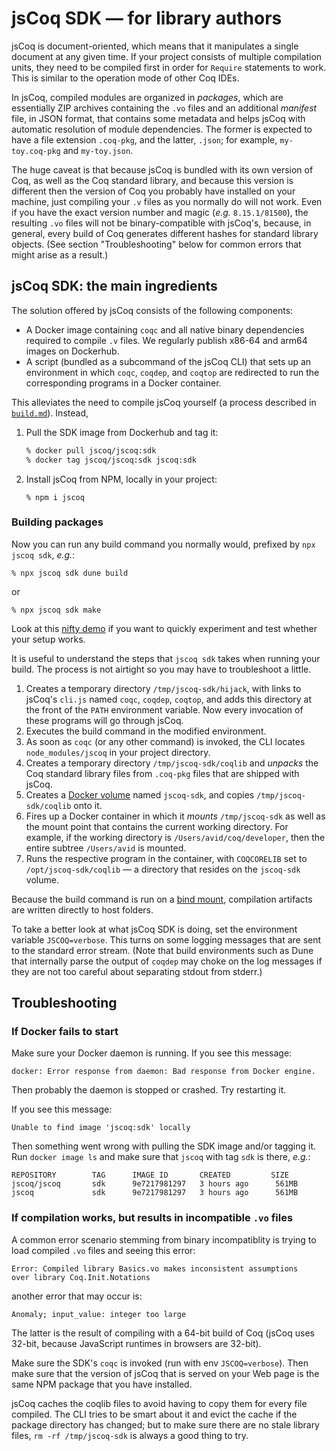 # jsCoq SDK — for library authors

jsCoq is document-oriented, which means that it manipulates a single
document at any given time.
If your project consists of multiple compilation units, they need to
be compiled first in order for `Require` statements to work.
This is similar to the operation mode of other Coq IDEs.

In jsCoq, compiled modules are organized in *packages*, which are essentially ZIP archives containing the `.vo` files and an additional *manifest* file, in JSON format, that contains some metadata and helps jsCoq with automatic resolution of module dependencies.
The former is expected to have a file extension `.coq-pkg`, and the latter, `.json`; for example, `my-toy.coq-pkg` and `my-toy.json`.

The huge caveat is that because jsCoq is bundled with its own version of Coq, as well as the Coq standard library, and because this version is different then the version of Coq you probably have installed on your machine, just compiling your `.v` files as you normally do will not work.
Even if you have the exact version number and magic (*e.g.* `8.15.1/81500`),
the resulting `.vo` files will not be binary-compatible with jsCoq's, because, in general, every build of Coq generates different hashes for standard library objects.
(See section "Troubleshooting" below for common errors that might arise as a result.)

## jsCoq SDK: the main ingredients

The solution offered by jsCoq consists of the following components:
 * A Docker image containing `coqc` and all native binary dependencies required to compile `.v` files. We regularly publish x86-64 and arm64 images on Dockerhub.
 * A script (bundled as a subcommand of the jsCoq CLI) that sets up an environment in which `coqc`, `coqdep`, and `coqtop` are redirected to run the corresponding programs in a Docker container.

This alleviates the need to compile jsCoq yourself (a process described in [`build.md`](./build.md)).
Instead,

 1. Pull the SDK image from Dockerhub and tag it:
    ```bash
    % docker pull jscoq/jscoq:sdk
    % docker tag jscoq/jscoq:sdk jscoq:sdk
    ```
 2. Install jsCoq from NPM, locally in your project:
    ```
    % npm i jscoq
    ```

### Building packages

Now you can run any build command you normally would, prefixed by `npx jscoq sdk`, *e.g.*:
```
% npx jscoq sdk dune build
```
or
```
% npx jscoq sdk make
```

Look at this [nifty demo](../examples/sdk-demo/) if you want to quickly experiment and test whether your setup works.

It is useful to understand the steps that `jscoq sdk` takes when running your build. The process is not airtight so you may have to troubleshoot a little.

 1. Creates a temporary directory `/tmp/jscoq-sdk/hijack`, with links to jsCoq's `cli.js` named `coqc`, `coqdep`, `coqtop`, and adds this directory at the front of the `PATH` environment variable. Now every invocation of these programs will go through jsCoq.
 2. Executes the build command in the modified environment.
 3. As soon as `coqc` (or any other command) is invoked, the CLI locates `node_modules/jscoq` in your project directory.
 4. Creates a temporary directory `/tmp/jscoq-sdk/coqlib` and *unpacks* the Coq standard library files from `.coq-pkg` files that are shipped with jsCoq.
 5. Creates a [Docker volume](https://docs.docker.com/storage/volumes/) named `jscoq-sdk`, and copies `/tmp/jscoq-sdk/coqlib` onto it.
 5. Fires up a Docker container in which it *mounts* `/tmp/jscoq-sdk` as well as the mount point that contains the current working directory.
 For example, if the working directory is `/Users/avid/coq/developer`,
 then the entire subtree `/Users/avid` is mounted.
 6. Runs the respective program in the container, with `COQCORELIB` set to `/opt/jscoq-sdk/coqlib` — a directory that resides on the `jscoq-sdk` volume.

Because the build command is run on a [bind mount](https://docs.docker.com/storage/bind-mounts/), compilation artifacts are written directly to host folders.

To take a better look at what jsCoq SDK is doing, set the environment variable `JSCOQ=verbose`.
This turns on some logging messages that are sent to the standard error stream.
(Note that build environments such as Dune that internally parse the output of `coqdep` may choke on the log messages if they are not too careful about separating stdout from stderr.)

## Troubleshooting

### If Docker fails to start

Make sure your Docker daemon is running. If you see this message:
```
docker: Error response from daemon: Bad response from Docker engine.
```

Then probably the daemon is stopped or crashed. Try restarting it.

If you see this message:
```
Unable to find image 'jscoq:sdk' locally
```

Then something went wrong with pulling the SDK image and/or tagging it.
Run `docker image ls` and make sure that `jscoq` with tag `sdk` is there, *e.g.*:
```
REPOSITORY        TAG      IMAGE ID       CREATED         SIZE
jscoq/jscoq       sdk      9e7217981297   3 hours ago      561MB
jscoq             sdk      9e7217981297   3 hours ago      561MB
```

### If compilation works, but results in incompatible `.vo` files

A common error scenario stemming from binary incompatiblity is trying to load compiled `.vo` files and seeing this error:
```
Error: Compiled library Basics.vo makes inconsistent assumptions
over library Coq.Init.Notations
```
another error that may occur is:
```
Anomaly; input_value: integer too large
```
The latter is the result of compiling with a 64-bit build of Coq (jsCoq uses 32-bit, because JavaScript runtimes in browsers are 32-bit).

Make sure the SDK's `coqc` is invoked (run with env `JSCOQ=verbose`).
Then make sure that the version of jsCoq that is served on your Web page is the same NPM package that you have installed.

jsCoq caches the coqlib files to avoid having to copy them for every file compiled.
The CLI tries to be smart about it and evict the cache if the package directory has changed; but to make sure there are no stale library files, `rm -rf /tmp/jscoq-sdk` is always a good thing to try.
